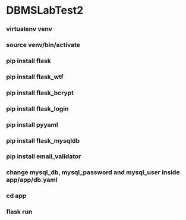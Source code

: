 # DBMSLabTest2
### virtualenv venv
### source venv/bin/activate
### pip install flask
### pip install flask_wtf
### pip install flask_bcrypt
### pip install flask_login
### pip install pyyaml
### pip install flask_mysqldb
### pip install email_validator
### change mysql_db, mysql_password and mysql_user inside app/app/db.yaml
### cd app
### flask run